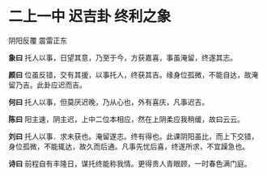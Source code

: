 # 二上一中 迟吉卦 终利之象

阴阳反覆 震雷正东

**象曰** 托人以事，日望其意，乃至于今，方获嘉喜，事虽淹留，终遂其志。

**颜曰** 位虽反错，交有其援，以事托人，终获其吉。缘身位孤微，不能自达，故淹留乃吉。此卦应迟而吉。

**何曰** 托人以事，但莫厌迟晚，乃从心也，外有喜庆，凡事迟吉。

**陈曰** 阳主速，阴主迟，上中二位本相应，然在上阴柔应我稍缓，故曰云云。

**刘曰** 托人以事．求未获也。淹留遂志。终有得也。此课阴阳虽比，而上下交错，身位孤微，不能辄达，故久而后通。凡事先忧后喜，终遂所求，不宜躁急也。

**诗曰** 前程自有丰隆日，谋托终能称我情。更得贵人青眼顾，一时春色满门庭。
